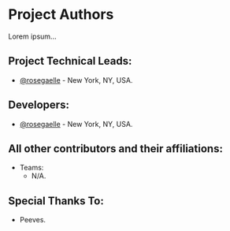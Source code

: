 Project Authors
===============

Lorem ipsum...


## Project Technical Leads:
* [@rosegaelle](https://github.com/rosegaelle) - New York, NY, USA.


## Developers:
* [@rosegaelle](https://github.com/rosegaelle) - New York, NY, USA.


## All other contributors and their affiliations:
* Teams:
    - N/A.

## Special Thanks To:
* Peeves.
